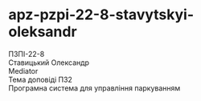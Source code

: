 # apz-pzpi-22-8-stavytskyi-oleksandr  
ПЗПІ-22-8  
Ставицький Олександр  
Mediator  
Тема доповіді ПЗ2  
Програмна система для управління паркуванням  
